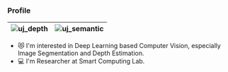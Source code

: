 ### Profile

![uj_depth](https://github.com/eidus/eidus/assets/126761511/b4701539-b6b0-48a1-a739-d0710b7646a1)|![uj_semantic](https://github.com/eidus/eidus/assets/126761511/2e93eca4-a5e2-4013-ad81-8a36e0507b9c)
---|---|

- :heart_eyes_cat: I'm interested in Deep Learning based Computer Vision, especially Image Segmentation and Depth Estimation.
- :computer: I'm Researcher at Smart Computing Lab.


<!--
**eidus/eidus** is a ✨ _special_ ✨ repository because its `README.md` (this file) appears on your GitHub profile.

Here are some ideas to get you started:

- 🔭 I’m currently working on ...
- 🌱 I’m currently learning ...
- 👯 I’m looking to collaborate on ...
- 🤔 I’m looking for help with ...
- 💬 Ask me about ...
- 📫 How to reach me: ...
- 😄 Pronouns: ...
- ⚡ Fun fact: ...
-->
